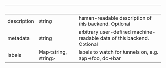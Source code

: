 <!-- Code generated for API Clients. DO NOT EDIT. -->

| &nbsp; | &nbsp; | &nbsp; |
|---|---|---|
| description | string | human-readable description of this backend. Optional |
| metadata | string | arbitrary user-defined machine-readable data of this backend. Optional |
| labels | Map&lt;string, string&gt; | labels to watch for tunnels on, e.g. app->foo, dc->bar |